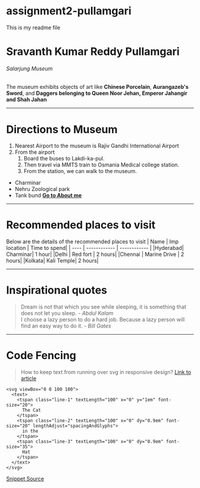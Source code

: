 # assignment2-pullamgari
This is my readme file
# Sravanth Kumar Reddy Pullamgari
###### Salarjung Museum
The museum exhibits objects of art like **Chinese Porcelain**, **Aurangazeb's Sword**, and **Daggers belonging to Queen Noor Jehan, Emperor Jahangir and Shah Jahan**
***
# Directions to Museum
1. Nearest Airport to the museum is Rajiv Gandhi International Airport
2. From the airport
    1. Board the buses to Lakdi-ka-pul.
    2. Then travel via MMTS train to Osmania Medical college station.
    3. From the station, we can walk to the museum.
* Charminar
* Nehru Zoological park
* Tank bund
**[Go to About me](Aboutme.md)**

***
# Recommended places to visit
Below are the details of the recommended places to visit
| Name | Imp location | Time to spend|
| ---- | ------------ | ------------ |
|Hyderabad| Charminar| 1 hour|
|Delhi | Red fort | 2 hours|
|Chennai | Marine Drive | 2 hours|
|Kolkata| Kali Temple| 2 hours|

***
# Inspirational quotes
> Dream is not that which you see while sleeping, it is something that does not let you sleep. - *Abdul Kalam*<br>
>I choose a lazy person to do a hard job. Because a lazy person will find an easy way to do it. - *Bill Gates*

***
# Code Fencing

>How to keep text from running over svg in responsive design?
[Link to article](https://stackoverflow.com/questions/41238148/how-to-wrap-long-lines-inside-of-markdown-code-in-github-and-gitlab-issu)

```
<svg viewBox="0 0 100 100">
  <text>
    <tspan class="line-1" textLength="100" x="0" y="1em" font-size="20">
      The Cat
    </tspan>
    <tspan class="line-2" textLength="100" x="0" dy="0.9em" font-size="20" lengthAdjust="spacingAndGlyphs">
      in the
    </tspan>
    <tspan class="line-3" textLength="100" x="0" dy="0.9em" font-size="35">
      Hat
    </tspan>
  </text>
</svg>
```
[Snippet Source](https://css-tricks.com/snippets/svg/text-lock-up/)

